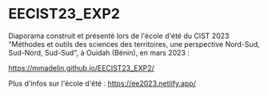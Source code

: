 # EECIST23_EXP2

Diaporama construit et présenté lors de l'école d'été du CIST 2023 "Méthodes et outils des sciences des territoires, une perspective Nord-Sud, Sud-Nord, Sud-Sud", à Ouidah (Bénin), en mars 2023 :

https://mmadelin.github.io/EECIST23_EXP2/




Plus d'infos sur l'école d'été : https://ee2023.netlify.app/
<br>

